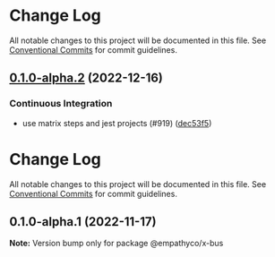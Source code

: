 # Change Log

All notable changes to this project will be documented in this file. See
[Conventional Commits](https://conventionalcommits.org) for commit guidelines.

## [0.1.0-alpha.2](https://github.com/empathyco/x/compare/@empathyco/x-bus@0.1.0-alpha.1...@empathyco/x-bus@0.1.0-alpha.2) (2022-12-16)

### Continuous Integration

- use matrix steps and jest projects (#919)
  ([dec53f5](https://github.com/empathyco/x/commit/dec53f5da572a4a5f3c8519222c1ed94ed981967))

# Change Log

All notable changes to this project will be documented in this file. See
[Conventional Commits](https://conventionalcommits.org) for commit guidelines.

## 0.1.0-alpha.1 (2022-11-17)

**Note:** Version bump only for package @empathyco/x-bus
